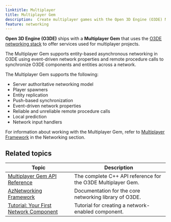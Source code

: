 ```yaml
---
linktitle: Multiplayer
title: Multiplayer Gem
description:  Create multiplayer games with the Open 3D Engine (O3DE) Multiplayer Gem.
feature: networking
---
```


**Open 3D Engine (O3DE)** ships with a **Multiplayer Gem** that uses the [O3DE networking stack](/docs/user-guide/networking/) to offer services used for multiplayer projects.

The Multiplayer Gem supports entity-based asynchronous networking in O3DE using event-driven network properties and remote procedure calls to synchronize O3DE components and entities across a network.

The Multiplayer Gem supports the following:

* Server authoritative networking model
* Player spawners
* Entity replication
* Push-based synchronization
* Event-driven network properties
* Reliable and unreliable remote procedure calls
* Local prediction
* Network input handlers

For information about working with the Multiplayer Gem, refer to [Multiplayer Framework](/docs/user-guide/networking/multiplayer/) in the Networking section.

## Related topics

| Topic | Description |
|---|---|
| [Multiplayer Gem API Reference](/docs/api/gems/multiplayer/annotated.html) | The complete C++ API reference for the O3DE Multiplayer Gem. |
| [AzNetworking Framework](/docs/user-guide/networking/aznetworking/) | Documentation for the core networking library of O3DE. |
| [Tutorial: Your First Network Component](/docs/learning-guide/tutorials/multiplayer/first-multiplayer-component/) | Tutorial for creating a network-enabled component. |

